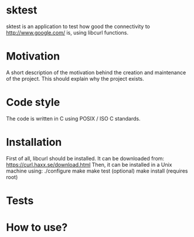 # sktest
sktest is an application to test how good the connectivity to http://www.google.com/ is, using libcurl functions.

# Motivation
A short description of the motivation behind the creation and maintenance of the project. This should explain why the project exists.

# Code style
The code is written in C using POSIX / ISO C standards.

# Installation
First of all, libcurl should be installed. It can be downloaded from: https://curl.haxx.se/download.html
Then, it can be installed in a Unix machine using:
./configure
make
make test (optional)
make install (requires root)

# Tests

# How to use?
